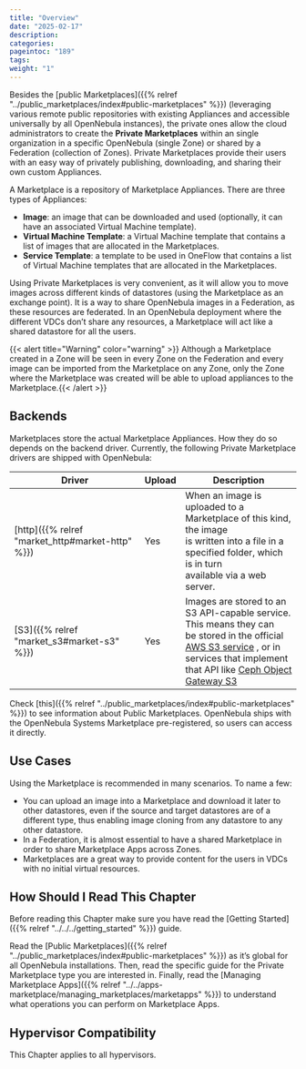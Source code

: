 ```yaml
---
title: "Overview"
date: "2025-02-17"
description:
categories:
pageintoc: "189"
tags:
weight: "1"
---
```


<a id="private-marketplace-overview"></a>

<!--# Overview -->

Besides the [public Marketplaces]({{% relref "../public_marketplaces/index#public-marketplaces" %}}) (leveraging various remote public repositories with existing Appliances and accessible universally by all OpenNebula instances), the private ones allow the cloud administrators to create the **Private Marketplaces** within an single organization in a specific OpenNebula (single Zone) or shared by a Federation (collection of Zones). Private Marketplaces provide their users with an easy way of privately publishing, downloading, and sharing their own custom Appliances.

A Marketplace is a repository of Marketplace Appliances. There are three types of Appliances:

- **Image**: an image that can be downloaded and used (optionally, it can have an associated Virtual Machine template).
- **Virtual Machine Template**: a Virtual Machine template that contains a list of images that are allocated in the Marketplaces.
- **Service Template**: a template to be used in OneFlow that contains a list of Virtual Machine templates that are allocated in the Marketplaces.

Using Private Marketplaces is very convenient, as it will allow you to move images across different kinds of datastores (using the Marketplace as an exchange point). It is a way to share OpenNebula images in a Federation, as these resources are federated. In an OpenNebula deployment where the different VDCs don’t share any resources, a Marketplace will act like a shared datastore for all the users.

{{< alert title="Warning" color="warning" >}}
Although a Marketplace created in a Zone will be seen in every Zone on the Federation and every image can be imported from the Marketplace on any Zone, only the Zone where the Marketplace was created will be able to upload appliances to the Marketplace.{{< /alert >}} 

## Backends

Marketplaces store the actual Marketplace Appliances. How they do so depends on the backend driver. Currently, the following Private Marketplace drivers are shipped with OpenNebula:

| Driver                          | Upload   | Description                                                                                                                                                                                                                                                            |
|---------------------------------|----------|------------------------------------------------------------------------------------------------------------------------------------------------------------------------------------------------------------------------------------------------------------------------|
| [http]({{% relref "market_http#market-http" %}}) | Yes      | When an image is uploaded to a Marketplace of this kind, the image<br/>is written into a file in a specified folder, which is in turn<br/>available via a web server.                                                                                                  |
| [S3]({{% relref "market_s3#market-s3" %}})       | Yes      | Images are stored to an S3 API-capable service. This means they can<br/>be stored in the official [AWS S3 service](https://aws.amazon.com/s3/) , or in services that implement<br/>that API like [Ceph Object Gateway S3](https://docs.ceph.com/en/latest/radosgw/s3/) |

Check [this]({{% relref "../public_marketplaces/index#public-marketplaces" %}}) to see information about Public Marketplaces. OpenNebula ships with the OpenNebula Systems Marketplace pre-registered, so users can access it directly.

## Use Cases

Using the Marketplace is recommended in many scenarios. To name a few:

* You can upload an image into a Marketplace and download it later to other datastores, even if the source and target datastores are of a different type, thus enabling image cloning from any datastore to any other datastore.
* In a Federation, it is almost essential to have a shared Marketplace in order to share Marketplace Apps across Zones.
* Marketplaces are a great way to provide content for the users in VDCs with no initial virtual resources.

## How Should I Read This Chapter

Before reading this Chapter make sure you have read the [Getting Started]({{% relref "../../../getting_started" %}}) guide.

Read the [Public Marketplaces]({{% relref "../public_marketplaces/index#public-marketplaces" %}}) as it’s global for all OpenNebula installations. Then, read the specific guide for the Private Marketplace type you are interested in. Finally, read the [Managing Marketplace Apps]({{% relref "../../apps-marketplace/managing_marketplaces/marketapps" %}}) to understand what operations you can perform on Marketplace Apps.

## Hypervisor Compatibility

This Chapter applies to all hypervisors.
